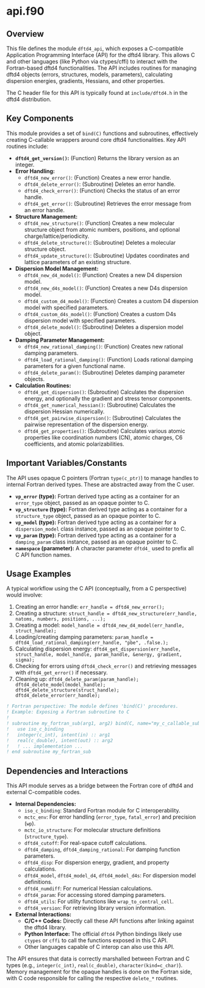 # api.f90

## Overview

This file defines the module `dftd4_api`, which exposes a C-compatible Application Programming Interface (API) for the dftd4 library. This allows C and other languages (like Python via ctypes/cffi) to interact with the Fortran-based dftd4 functionalities. The API includes routines for managing dftd4 objects (errors, structures, models, parameters), calculating dispersion energies, gradients, Hessians, and other properties.

The C header file for this API is typically found at `include/dftd4.h` in the dftd4 distribution.

## Key Components

This module provides a set of `bind(C)` functions and subroutines, effectively creating C-callable wrappers around core dftd4 functionalities. Key API routines include:

*   **`dftd4_get_version()`:** (Function) Returns the library version as an integer.
*   **Error Handling:**
    *   `dftd4_new_error()`: (Function) Creates a new error handle.
    *   `dftd4_delete_error()`: (Subroutine) Deletes an error handle.
    *   `dftd4_check_error()`: (Function) Checks the status of an error handle.
    *   `dftd4_get_error()`: (Subroutine) Retrieves the error message from an error handle.
*   **Structure Management:**
    *   `dftd4_new_structure()`: (Function) Creates a new molecular structure object from atomic numbers, positions, and optional charge/lattice/periodicity.
    *   `dftd4_delete_structure()`: (Subroutine) Deletes a molecular structure object.
    *   `dftd4_update_structure()`: (Subroutine) Updates coordinates and lattice parameters of an existing structure.
*   **Dispersion Model Management:**
    *   `dftd4_new_d4_model()`: (Function) Creates a new D4 dispersion model.
    *   `dftd4_new_d4s_model()`: (Function) Creates a new D4s dispersion model.
    *   `dftd4_custom_d4_model()`: (Function) Creates a custom D4 dispersion model with specified parameters.
    *   `dftd4_custom_d4s_model()`: (Function) Creates a custom D4s dispersion model with specified parameters.
    *   `dftd4_delete_model()`: (Subroutine) Deletes a dispersion model object.
*   **Damping Parameter Management:**
    *   `dftd4_new_rational_damping()`: (Function) Creates new rational damping parameters.
    *   `dftd4_load_rational_damping()`: (Function) Loads rational damping parameters for a given functional name.
    *   `dftd4_delete_param()`: (Subroutine) Deletes damping parameter objects.
*   **Calculation Routines:**
    *   `dftd4_get_dispersion()`: (Subroutine) Calculates the dispersion energy, and optionally the gradient and stress tensor components.
    *   `dftd4_get_numerical_hessian()`: (Subroutine) Calculates the dispersion Hessian numerically.
    *   `dftd4_get_pairwise_dispersion()`: (Subroutine) Calculates the pairwise representation of the dispersion energy.
    *   `dftd4_get_properties()`: (Subroutine) Calculates various atomic properties like coordination numbers (CN), atomic charges, C6 coefficients, and atomic polarizabilities.

## Important Variables/Constants

The API uses opaque C pointers (Fortran `type(c_ptr)`) to manage handles to internal Fortran derived types. These are abstracted away from the C user.

*   **`vp_error` (type):** Fortran derived type acting as a container for an `error_type` object, passed as an opaque pointer to C.
*   **`vp_structure` (type):** Fortran derived type acting as a container for a `structure_type` object, passed as an opaque pointer to C.
*   **`vp_model` (type):** Fortran derived type acting as a container for a `dispersion_model` class instance, passed as an opaque pointer to C.
*   **`vp_param` (type):** Fortran derived type acting as a container for a `damping_param` class instance, passed as an opaque pointer to C.
*   **`namespace` (parameter):** A character parameter `dftd4_` used to prefix all C API function names.

## Usage Examples

A typical workflow using the C API (conceptually, from a C perspective) would involve:

1.  Creating an error handle: `err_handle = dftd4_new_error();`
2.  Creating a structure: `struct_handle = dftd4_new_structure(err_handle, natoms, numbers, positions, ...);`
3.  Creating a model: `model_handle = dftd4_new_d4_model(err_handle, struct_handle);`
4.  Loading/creating damping parameters: `param_handle = dftd4_load_rational_damping(err_handle, "pbe", .false.);`
5.  Calculating dispersion energy: `dftd4_get_dispersion(err_handle, struct_handle, model_handle, param_handle, &energy, gradient, sigma);`
6.  Checking for errors using `dftd4_check_error()` and retrieving messages with `dftd4_get_error()` if necessary.
7.  Cleaning up: `dftd4_delete_param(param_handle); dftd4_delete_model(model_handle); dftd4_delete_structure(struct_handle); dftd4_delete_error(err_handle);`

```fortran
! Fortran perspective: The module defines 'bind(C)' procedures.
! Example: Exposing a Fortran subroutine to C
!
! subroutine my_fortran_sub(arg1, arg2) bind(C, name="my_c_callable_sub")
!   use iso_c_binding
!   integer(c_int), intent(in) :: arg1
!   real(c_double), intent(out) :: arg2
!   ! ... implementation ...
! end subroutine my_fortran_sub
```

## Dependencies and Interactions

This API module serves as a bridge between the Fortran core of dftd4 and external C-compatible codes.

*   **Internal Dependencies:**
    *   `iso_c_binding`: Standard Fortran module for C interoperability.
    *   `mctc_env`: For error handling (`error_type`, `fatal_error`) and precision (`wp`).
    *   `mctc_io_structure`: For molecular structure definitions (`structure_type`).
    *   `dftd4_cutoff`: For real-space cutoff calculations.
    *   `dftd4_damping`, `dftd4_damping_rational`: For damping function parameters.
    *   `dftd4_disp`: For dispersion energy, gradient, and property calculations.
    *   `dftd4_model`, `dftd4_model_d4`, `dftd4_model_d4s`: For dispersion model definitions.
    *   `dftd4_numdiff`: For numerical Hessian calculations.
    *   `dftd4_param`: For accessing stored damping parameters.
    *   `dftd4_utils`: For utility functions like `wrap_to_central_cell`.
    *   `dftd4_version`: For retrieving library version information.
*   **External Interactions:**
    *   **C/C++ Codes:** Directly call these API functions after linking against the dftd4 library.
    *   **Python Interface:** The official `dftd4` Python bindings likely use `ctypes` or `cffi` to call the functions exposed in this C API.
    *   Other languages capable of C interop can also use this API.

The API ensures that data is correctly marshalled between Fortran and C types (e.g., `integer(c_int)`, `real(c_double)`, `character(kind=c_char)`).
Memory management for the opaque handles is done on the Fortran side, with C code responsible for calling the respective `delete_*` routines.
